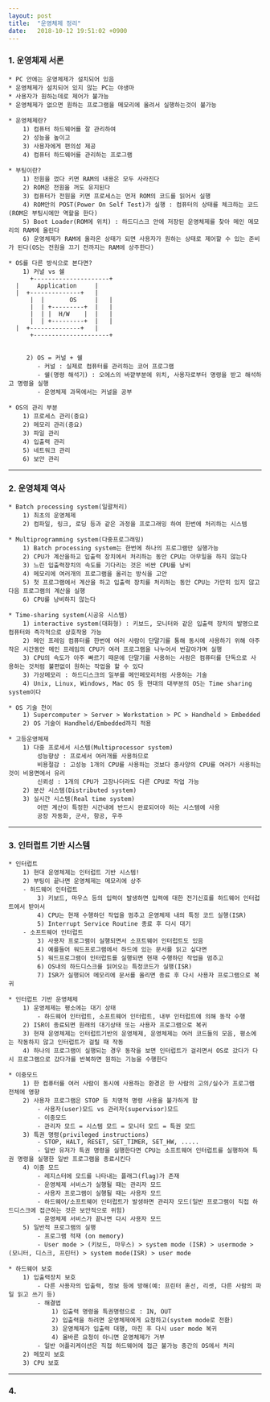 ```yaml
---
layout: post
title:  "운영체제 정리"
date:   2018-10-12 19:51:02 +0900
---
```


### 1. 운영체제 서론
	* PC 안에는 운영체제가 설치되어 있음
	* 운영체제가 설치되어 있지 않는 PC는 야생마
	* 사용자가 원하는데로 제어가 불가능
	* 운영체제가 없으면 원하는 프로그램을 메모리에 올려서 실행하는것이 불가능

	* 운영체제란?
		1) 컴퓨터 하드웨어를 잘 관리하여
		2) 성능을 높이고
		3) 사용자에게 편의성 제공
		4) 컴퓨터 하드웨어를 관리하는 프로그램

	* 부팅이란?
		1) 전원을 껐다 키면 RAM의 내용은 모두 사라진다
		2) ROM은 전원을 꺼도 유지된다
		3) 컴퓨터가 전원을 키면 프로세스는 먼저 ROM의 코드를 읽어서 실행
		4) ROM안의 POST(Power On Self Test)가 실행 : 컴퓨터의 상태를 체크하는 코드(ROM은 부팅시에만 역할을 한다)
		5) Boot Loader(ROM에 위치) : 하드디스크 안에 저장된 운영체제를 찾아 메인 메모리의 RAM에 올린다
		6) 운영체제가 RAM에 올라온 상태가 되면 사용자가 원하는 상태로 제어할 수 있는 준비가 된다(OS는 전원을 끄기 전까지는 RAM에 상주한다)

	* OS를 다른 방식으로 본다면?
		1) 커널 vs 쉘  		
		  +---------------------+    
      |     Application     |    
      |  +--------------+   |    
		  |  |       OS     |   |  
		  |  | +---------+  |   |  
		  |  | |  H/W    |  |   |  
		  |  | +---------+  |   |  
      |  +--------------+   |  
		  +---------------------+  


		 2) OS = 커널 + 쉘  
			- 커널 : 실제로 컴퓨터를 관리하는 코어 프로그램
			- 쉘(명령 해석기) : 오에스의 바깥부분에 위치, 사용자로부터 명령을 받고 해석하고 명령을 실행
			- 운영체제 과목에서는 커널을 공부

	* OS의 관리 부분
		1) 프로세스 관리(중요)
		2) 메모리 관리(중요)
		3) 파일 관리
		4) 입출력 관리
		5) 네트워크 관리
		6) 보안 관리


---


### 2. 운영체제 역사
	* Batch processing system(일괄처리)
		1) 최초의 운영체제
		2) 컴파일, 링크, 로딩 등과 같은 과정을 프로그래밍 하여 한번에 처리하는 시스템

	* Multiprogramming system(다중프로그래밍)
		1) Batch processing system는 한번에 하나의 프로그램만 실행가능
		2) CPU가 계산을하고 입출력 장치에서 처리하는 동안 CPU는 아무일을 하지 않는다
		3) 느린 입출력장치의 속도를 기다리는 것은 비싼 CPU를 낭비
		4) 메모리에 여러개의 프로그램을 올리는 방식을 고안
		5) 첫 프로그램에서 계산을 하고 입출력 장치를 처리하는 동안 CPU는 가만히 있지 않고 다음 프로그램의 계산을 실행
		6) CPU를 낭비하지 않는다

	* Time-sharing system(시공유 시스템)
		1) interactive system(대화형) : 키보드, 모니터와 같은 입출력 장치의 발명으로 컴퓨터와 즉각적으로 상호작용 가능
		2) 메인 프레임 컴퓨터를 한번에 여러 사람이 단말기를 통해 동시에 사용하기 위해 아주 작은 시간동안 메인 프레임의 CPU가 여러 프로그램을 나누어서 번갈아가며 실행
		3) CPU의 속도가 아주 빠르기 때문에 단말기를 사용하는 사람은 컴퓨터를 단독으로 사용하는 것처럼 불편없이 원하는 작업을 할 수 있다
		3) 가상메모리 : 하드디스크의 일부를 메인메모리처럼 사용하는 기술
		4) Unix, Linux, Windows, Mac OS 등 현대의 대부분의 OS는 Time sharing system이다

	* OS 기술 천이
		1) Supercomputer > Server > Workstation > PC > Handheld > Embedded
		2) OS 기술이 Handheld/Embedded까지 적용

	* 고등운영체제
		1) 다중 프로세서 시스템(Multiprocessor system)
			성능향상 : 프로세서 여러개를 사용하므로
			비용절감 : 고성능 1개의 CPU를 사용하는 것보다 중사양의 CPU를 여러가 사용하는 것이 비용면에서 유리
			신뢰성 : 1개의 CPU가 고장나더라도 다른 CPU로 작업 가능
		2) 분산 시스템(Distributed system)
		3) 실시간 시스템(Real time system)
			어떤 계산이 특정한 시간내에 반드시 완료되어야 하는 시스템에 사용
			공장 자동화, 군사, 항공, 우주


---


### 3. 인터럽트 기반 시스템
	* 인터럽트
		1) 현대 운영체제는 인터럽트 기반 시스템!
		2) 부팅이 끝나면 운영체제는 메모리에 상주
		- 하드웨어 인터럽트
			3) 키보드, 마우스 등의 입력이 발생하면 입력에 대한 전기신호를 하드웨어 인터럽트에서 받아서
			4) CPU는 현재 수행하던 작업을 멈추고 운영체제 내의 특정 코드 실행(ISR)
			5) Interrupt Service Routine 종료 후 다시 대기
		- 소프트웨어 인터럽트
			3) 사용자 프로그램이 실행되면서 소프트웨어 인터럽트도 있음
			4) 예를들어 워드프로그램에서 하드에 있는 문서를 읽고 싶다면
			5) 워드프로그램이 인터럽트를 실행되면 현재 수행하던 작업을 멈추고
			6) OS내의 하드디스크를 읽어오는 특정코드가 실행(ISR)
			7) ISR가 실행되어 메모리에 문서를 올리면 종료 후 다시 사용자 프로그램으로 복귀

	* 인터럽트 기반 운영체제
		1) 운영체제는 평소에는 대기 상태
			- 하드웨어 인터럽트, 소프트웨어 인터럽트, 내부 인터럽트에 의해 동작 수행
		2) ISR이 종료되면 원래의 대기상태 또는 사용자 프로그램으로 복귀
		3) 현재 운영체제는 인터럽트기반의 운영체제, 운영체제는 여러 코드들의 모음, 평소에는 작동하지 않고 인터럽트가 걸릴 때 작동
		4) 하나의 프로그램이 실행되는 경우 동작을 보면 인터럽트가 걸리면서 OS로 갔다가 다시 프로그램으로 갔다가를 반복하면 원하는 기능을 수행한다

	* 이중모드
		1) 한 컴퓨터를 여러 사람이 동시에 사용하는 환경은 한 사람의 고의/실수가 프로그램 전체에 영향
		2) 사용자 프로그램은 STOP 등 치명적 명령 사용을 불가하게 함
			- 사용자(user)모드 vs 관리자(supervisor)모드
			- 이중모드
			- 관리자 모드 = 시스템 모드 = 모니터 모드 = 특권 모드
		3) 특권 명령(privileged instructions)
			- STOP, HALT, RESET, SET_TIMER, SET_HW, .....
			- 일반 유저가 특권 명령을 실행한다면 CPU는 소프트웨어 인터럽트를 실행하여 특권 명령을 실행한 일반 프로그램을 종료시킨다
		4) 이중 모드
			- 레지스터에 모드를 나타내는 플래그(flag)가 존재
			- 운영체제 서비스가 실행될 때는 관리자 모드
			- 사용자 프로그램이 실행될 때는 사용자 모드
			- 하드웨어/소프트웨어 인터럽트가 발생하면 관리자 모드(일반 프로그램이 직접 하드디스크에 접근하는 것은 보안적으로 위험)
			- 운영체제 서비스가 끝나면 다시 사용자 모드
		5) 일반적 프로그램의 실행
			- 프로그램 적재 (on memory)
			- User mode > (키보드, 마우스) > system mode (ISR) > usermode > (모니터, 디스크, 프린터) > system mode(ISR) > user mode

	* 하드웨어 보호
		1) 입출력장치 보호
			- 다른 사용자의 입출력, 정보 등에 방해(예: 프린터 혼선, 리셋, 다른 사람의 파일 읽고 쓰기 등)
			- 해결법
				1) 입출력 명령을 특권명령으로 : IN, OUT
				2) 입출력을 하려면 운영체제에게 요청하고(system mode로 전환)
				3) 운영체제가 입출력 대행, 마친 후 다시 user mode 복귀
				4) 올바른 요청이 아니면 운영체제가 거부
			- 일반 어플리케이션은 직접 하드웨어에 접근 불가능 중간의 OS에서 처리
		2) 메모리 보호
		3) CPU 보호


---


### 4.
